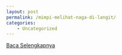 ```yaml
---
layout: post
permalink: /mimpi-melihat-naga-di-langit/
categories:
    - Uncategorized
---
```


[Baca Selengkapnya](/03)